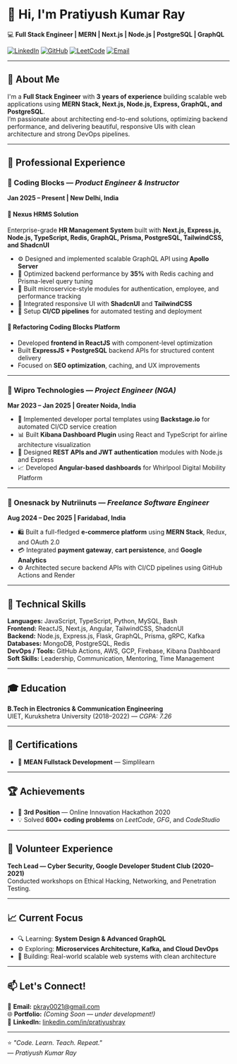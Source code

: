 # 👋 Hi, I'm Pratiyush Kumar Ray

💻 **Full Stack Engineer | MERN | Next.js | Node.js | PostgreSQL | GraphQL**

[![LinkedIn](https://img.shields.io/badge/LinkedIn-Pratiyush%20Kumar%20Ray-blue?logo=linkedin)](https://linkedin.com/in/pratiyushray)
[![GitHub](https://img.shields.io/badge/GitHub-pratiyushray-black?logo=github)](https://github.com/pratiyushray)
[![LeetCode](https://img.shields.io/badge/LeetCode-pratiyushray2152-orange?logo=leetcode)](https://leetcode.com/pratiyushray2152)
[![Email](https://img.shields.io/badge/Email-pkray0021%40gmail.com-red?logo=gmail)](mailto:pkray0021@gmail.com)

---

## 🚀 About Me

I'm a **Full Stack Engineer** with **3 years of experience** building scalable web applications using **MERN Stack, Next.js, Node.js, Express, GraphQL, and PostgreSQL**.  
I’m passionate about architecting end-to-end solutions, optimizing backend performance, and delivering beautiful, responsive UIs with clean architecture and strong DevOps pipelines.

---

## 🏢 Professional Experience

### 💼 Coding Blocks — *Product Engineer & Instructor*  
**Jan 2025 – Present | New Delhi, India**

#### 🧩 Nexus HRMS Solution  
Enterprise-grade **HR Management System** built with **Next.js, Express.js, Node.js, TypeScript, Redis, GraphQL, Prisma, PostgreSQL, TailwindCSS, and ShadcnUI**  
- ⚙️ Designed and implemented scalable GraphQL API using **Apollo Server**  
- 🚀 Optimized backend performance by **35%** with Redis caching and Prisma-level query tuning  
- 🧱 Built microservice-style modules for authentication, employee, and performance tracking  
- 📱 Integrated responsive UI with **ShadcnUI** and **TailwindCSS**  
- 🔄 Setup **CI/CD pipelines** for automated testing and deployment  

#### 📘 Refactoring Coding Blocks Platform  
- Developed **frontend in ReactJS** with component-level optimization  
- Built **ExpressJS + PostgreSQL** backend APIs for structured content delivery  
- Focused on **SEO optimization**, caching, and UX improvements  

---

### 💼 Wipro Technologies — *Project Engineer (NGA)*  
**Mar 2023 – Jan 2025 | Greater Noida, India**

- 🧠 Implemented developer portal templates using **Backstage.io** for automated CI/CD service creation  
- 📊 Built **Kibana Dashboard Plugin** using React and TypeScript for airline architecture visualization  
- 🔐 Designed **REST APIs and JWT authentication** modules with Node.js and Express  
- 📈 Developed **Angular-based dashboards** for Whirlpool Digital Mobility Platform  

---

### 💼 Onesnack by Nutriinuts — *Freelance Software Engineer*  
**Aug 2024 – Dec 2025 | Faridabad, India**

- 🛍️ Built a full-fledged **e-commerce platform** using **MERN Stack**, Redux, and OAuth 2.0  
- 💳 Integrated **payment gateway**, **cart persistence**, and **Google Analytics**  
- ⚙️ Architected secure backend APIs with CI/CD pipelines using GitHub Actions and Render  

---

## 🧠 Technical Skills

**Languages:** JavaScript, TypeScript, Python, MySQL, Bash  
**Frontend:** ReactJS, Next.js, Angular, TailwindCSS, ShadcnUI  
**Backend:** Node.js, Express.js, Flask, GraphQL, Prisma, gRPC, Kafka  
**Databases:** MongoDB, PostgreSQL, Redis  
**DevOps / Tools:** GitHub Actions, AWS, GCP, Firebase, Kibana Dashboard  
**Soft Skills:** Leadership, Communication, Mentoring, Time Management  

---

## 🎓 Education

**B.Tech in Electronics & Communication Engineering**  
UIET, Kurukshetra University (2018–2022) — *CGPA: 7.26*

---

## 📜 Certifications

- 🎯 **MEAN Fullstack Development** — Simplilearn  

---

## 🏆 Achievements

- 🥉 **3rd Position** — Online Innovation Hackathon 2020  
- 💡 Solved **600+ coding problems** on *LeetCode*, *GFG*, and *CodeStudio*  

---

## 💬 Volunteer Experience

**Tech Lead — Cyber Security, Google Developer Student Club (2020–2021)**  
Conducted workshops on Ethical Hacking, Networking, and Penetration Testing.

---

## 📈 Current Focus

- 🔍 Learning: **System Design & Advanced GraphQL**
- ⚙️ Exploring: **Microservices Architecture, Kafka, and Cloud DevOps**
- 🌱 Building: Real-world scalable web systems with clean architecture

---

## 📫 Let's Connect!

💌 **Email:** [pkray0021@gmail.com](mailto:pkray0021@gmail.com)  
🌐 **Portfolio:** *(Coming Soon — under development!)*  
💼 **LinkedIn:** [linkedin.com/in/pratiyushray](https://linkedin.com/in/pratiyushray)

---

⭐ *"Code. Learn. Teach. Repeat."*  
— *Pratiyush Kumar Ray*

